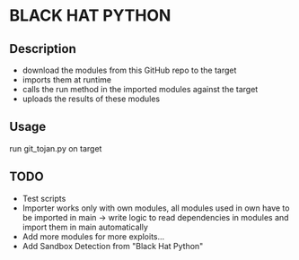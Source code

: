 # BLACK HAT PYTHON
## Description
- download the modules from this GitHub repo to the target
- imports them at runtime 
- calls the run method in the imported modules against the target
- uploads the results of these modules

## Usage
run git_tojan.py on target

## TODO
- Test scripts
- Importer works only with own modules, all modules used in own have to be imported in main -> write logic to read dependencies in modules and import them in main automatically
- Add more modules for more exploits...
- Add Sandbox Detection from "Black Hat Python"
